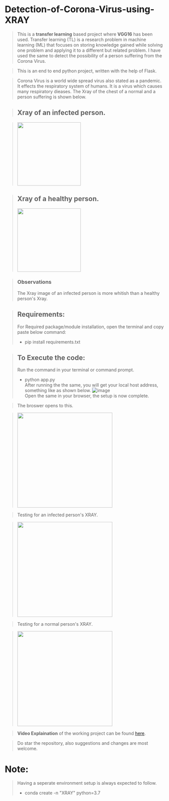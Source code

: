 # Detection-of-Corona-Virus-using-XRAY

> This is a **transfer learning** based project where **VGG16** has been used. Transfer learning (TL) is a research problem in machine learning (ML) that focuses on storing knowledge gained while solving one problem and applying it to a different but related problem. I have used the same to detect the possibility of a person suffering from the Corona Virus.

> This is an end to end python project, written with the help of Flask.

> Corona Virus is a world wide spread virus also stated as a pandemic. It effects the respiratory system of humans. It is a virus which causes many respiratory dieases. The Xray of the chest of a normal and a person suffering is shown below.

> ## Xray of an infected person.

> <img src ="https://user-images.githubusercontent.com/48138906/89644919-6e19b180-d8d6-11ea-9dc4-0300a058e7fb.png" width="200" height="200" >

> ## Xray of a healthy person.
> <img src ="https://user-images.githubusercontent.com/48138906/89644982-8b4e8000-d8d6-11ea-95f7-abc549f786df.jpeg" width="200" height="200" >

> ### Observations
> The Xray image of an infected person is more whitish than a healthy person's Xray. 

> ## Requirements:
> For Required package/module installation, open the terminal and copy paste below command:
> - pip install requirements.txt

> ## To Execute the code:
> Run the command in your terminal or command prompt.
> - python app.py \
> After running the the same, you will get your local host address, something like as shown below.
> ![image](https://user-images.githubusercontent.com/48138906/87266873-dea1fe00-c4e3-11ea-8a4a-f89f2cda54a2.png) \
> Open the same in your browser, the setup is now complete.

> The broswer opens to this.

> <img src = "https://user-images.githubusercontent.com/48138906/89647315-03b74000-d8db-11ea-8f76-d840760cd76c.png" height="300">

> Testing for an infected person's XRAY.

> <img src = "https://user-images.githubusercontent.com/48138906/89647597-6c062180-d8db-11ea-8a4d-6b50e9637096.png" height="300">

> Testing for a normal person's XRAY.

> <img src = "https://user-images.githubusercontent.com/48138906/89647630-7aecd400-d8db-11ea-9640-0675606a5d50.png" height="300">
<!--
> ## Heroku
> I have used Heroku cloud services to deploy the same and the link for the same can be found here:
> https://predictingcarprice.herokuapp.com/
-->
> **Video Explaination** of the working project can be found <a href="https://www.linkedin.com/posts/rishabh-sharma7_deeplearning-corona-medicalimaging-activity-6697493354650976257-dJEv" >here</a>. 
  

> Do star the repository, also suggestions and changes are most welcome.

# Note:
 > Having a seperate environment setup is always expected to follow.
 > - conda create -n "XRAY" python=3.7
